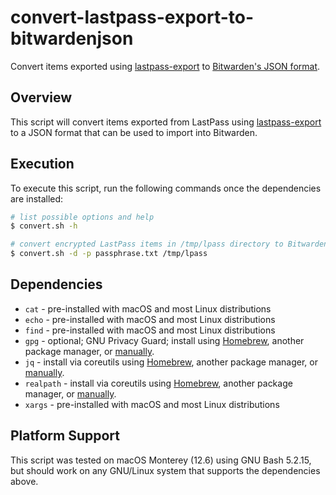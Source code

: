 # convert-lastpass-export-to-bitwardenjson

Convert items exported using [lastpass-export](https://github.com/ErinsMatthew/lastpass-export)
to [Bitwarden's JSON format](https://bitwarden.com/help/condition-bitwarden-import/#condition-a-json).

## Overview

This script will convert items exported from LastPass using
[lastpass-export](https://github.com/ErinsMatthew/lastpass-export) to a
JSON format that can be used to import into Bitwarden.

## Execution

To execute this script, run the following commands once the
dependencies are installed:

```sh
# list possible options and help
$ convert.sh -h

# convert encrypted LastPass items in /tmp/lpass directory to Bitwarden JSON format
$ convert.sh -d -p passphrase.txt /tmp/lpass
```

## Dependencies

- `cat` - pre-installed with macOS and most Linux distributions
- `echo` - pre-installed with macOS and most Linux distributions
- `find` - pre-installed with macOS and most Linux distributions
- `gpg` - optional; GNU Privacy Guard; install using [Homebrew](https://formulae.brew.sh/formula/gnupg), another package manager, or [manually](https://gnupg.org/).
- `jq` - install via coreutils using [Homebrew](https://formulae.brew.sh/formula/jq), another package manager, or [manually](https://stedolan.github.io/jq/).
- `realpath` - install via coreutils using [Homebrew](https://formulae.brew.sh/formula/coreutils), another package manager, or [manually](https://www.gnu.org/software/coreutils/).
- `xargs` - pre-installed with macOS and most Linux distributions

## Platform Support

This script was tested on macOS Monterey (12.6) using GNU Bash 5.2.15,
but should work on any GNU/Linux system that supports the dependencies
above.
